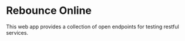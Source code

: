 
# Rebounce Online

This web app provides a collection of open endpoints for testing restful services.


